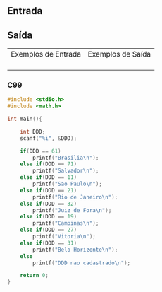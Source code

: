 <html>
<body style="padding: 10px 0px;">
    <div class="header">
<h1></h1>
        <div class="problem">
            <div class="description">
                <p>
</p>
            </div>
            <h2>Entrada</h2>
            <div class="input">
                <p>
</p>
            </div>
            <h2>Saída</h2>
            <div class="output">
                <p>
</p>
            </div>
            <div class="both"></div>
            <table>
                <tbody>
                    <tr>
                        <td>Exemplos de Entrada</td>
                        <td>Exemplos de Saída</td>
                    </tr>
                    <tr>
                        <td class="division">
                            <p>
</p>
                            </p>
                        </td>
                        <td>
                            <p>
</p>
                            </p>
                        </td>
                    </tr>
                </tbody>
            </table>
        </div>
    </div>
</body>
</html>

### C99

```c
#include <stdio.h>
#include <math.h>

int main(){

    int DDD;
    scanf("%i", &DDD);

    if(DDD == 61)
        printf("Brasilia\n");
    else if(DDD == 71)
        printf("Salvador\n");
    else if(DDD == 11)
        printf("Sao Paulo\n");
    else if(DDD == 21)
        printf("Rio de Janeiro\n");
    else if(DDD == 32)
        printf("Juiz de Fora\n");
    else if(DDD == 19)
        printf("Campinas\n");
    else if(DDD == 27)
        printf("Vitoria\n");
    else if(DDD == 31)
        printf("Belo Horizonte\n");
    else
        printf("DDD nao cadastrado\n");

    return 0;
}
```
